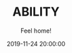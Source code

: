 ---
layout: post
title:  "ABILITY"
subtitle: "Feel home!"
date:   2019-11-24 20:00:00
categories: [design, tool]
---